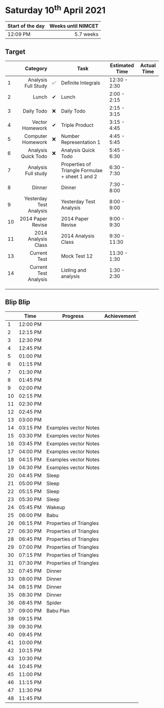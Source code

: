 # Saturday 10<sup>th</sup> April 2021

| Start of the day | Weeks until NIMCET |
| ---------------- | -----------------: |
| 12:09 PM | 5.7 weeks |

## Target
|  |Category|      |Task| Estimated Time | Actual Time |
| - | -: | - | - | - | - |
| 1 |     Analysis Full Study | ✅    | Definite Integrals                              | 12:30 - 2:30   |  |
| 2 |                   Lunch | ✔    | Lunch                                           | 2:00 - 2:15    |     |
| 3 |              Daily Todo | ❌    | Daily Todo                                      | 2:15 - 3:15    |     |
| 4 |         Vector Homework | ✔ | Triple Product                                  | 3:15 - 4:45    |     |
| 5 |       Computer Homework | ❌ | Number Representation 1                         | 4:45 - 5:45    |     |
| 6 |     Analysis Quick Todo | ❌ | Analysis Quick Todo                             | 5:45 - 6:30    |   |
| 7 |     Analysis Full study |      | Properties of Triangle Formulae + sheet 1 and 2 | 6:30 - 7:30    |   |
| 8 |                  Dinner |      | Dinner                                          | 7:30 - 8:00    |   |
| 9 | Yesterday Test Analysis |      | Yesterday Test Analysis                         | 8:00 - 9:00    |   |
| 10 |       2014 Paper Revise |      | 2014 Paper Revise                               | 9:00 - 9:30    |   |
| 11 |     2014 Analysis Class |        | 2014 Analysis Class | 9:30 - 11:30 |   |
| 13 | Current Test | | Mock Test 12 | 11:30 - 1:30 | |
| 14 | Current Test Analysis |      | Listing and analysis                            | 1:30 - 2:30    | |
|  |  | | | | |
|  |  | | | | |
|  | | | | | |


## Blip Blip

| |Time|Progress| Achievement   |
| - | - | - | - |
| 1 | 12:00 PM | | |
| 2 | 12:15 PM | | |
| 3 | 12:30 PM | | |
| 4 | 12:45 PM | | |
| 5 | 01:00 PM | | |
| 6 | 01:15 PM | | |
| 7 | 01:30 PM | | |
| 8 | 01:45 PM | | |
| 9 | 02:00 PM | | |
| 10 | 02:15 PM | | |
| 11 | 02:30 PM | | |
| 12 | 02:45 PM | | |
| 13 | 03:00 PM | | |
| 14 | 03:15 PM | Examples vector Notes | |
| 15 | 03:30 PM | Examples vector Notes | |
| 16 | 03:45 PM | Examples vector Notes | |
| 17 | 04:00 PM | Examples vector Notes | |
| 18 | 04:15 PM | Examples vector Notes | |
| 19 | 04:30 PM | Examples vector Notes | |
| 20 | 04:45 PM | Sleep | |
| 21 | 05:00 PM | Sleep | |
| 22 | 05:15 PM | Sleep | |
| 23 | 05:30 PM | Sleep | |
| 24 | 05:45 PM | Wakeup | |
| 25 | 06:00 PM | Babu | |
| 26 | 06:15 PM | Properties of Triangles | |
| 27 | 06:30 PM | Properties of Triangles | |
| 28 | 06:45 PM | Properties of Triangles | |
| 29 | 07:00 PM | Properties of Triangles | |
| 30 | 07:15 PM | Properties of Triangles | |
| 31 | 07:30 PM | Properties of Triangles | |
| 32 | 07:45 PM | Dinner | |
| 33 | 08:00 PM | Dinner | |
| 34 | 08:15 PM | Dinner | |
| 35 | 08:30 PM | Dinner | |
| 36 | 08:45 PM | Spider | |
| 37 | 09:00 PM | Babu Plan | |
| 38 | 09:15 PM | | |
| 39 | 09:30 PM | | |
| 40 | 09:45 PM | | |
| 41 | 10:00 PM | | |
| 42 | 10:15 PM | | |
| 43 | 10:30 PM | | |
| 44 | 10:45 PM | | |
| 45 | 11:00 PM | | |
| 46 | 11:15 PM | | |
| 47 | 11:30 PM | | |
| 48 | 11:45 PM | | |

